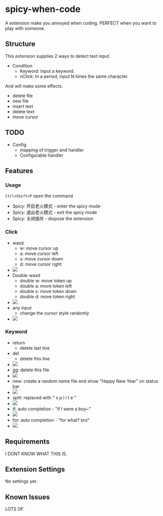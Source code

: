 # spicy-when-code

A extension make you annoyed when coding. PERFECT when you want to play with someone.


## Structure

This extension supplies 2 ways to detect text input.
- Condition
  - Keyword: Input a keyword.
  - nClick: In a period, input N times the same character.
  
And will make some effects.
- delete file
- new file
- insert text
- delete text
- move cursor

## TODO

- Config 
    - mapping of trigger and handler
    - Configurable handler

## Features

### Usage
`Ctrl+Shift+P` open the command
- Spicy: 开启老火模式 - enter the spicy mode
- Spicy: 退出老火模式 - exit the spicy mode
- Spicy: 关闭插件  - dispose the extension

### Click
- wasd
   - w: move cursor up
   - a: move cursor left
   - s: move cursor down
   - d: move cursor right
- ![](https://raw.githubusercontent.com/Run0812/SpicyWhenCode/main/images/wasd.gif)
- Double-wasd
   - double w: move token up
   - double a: move token left
   - double s: move token down
   - double d: move token right
- ![](https://raw.githubusercontent.com/Run0812/SpicyWhenCode/main/images/wasd-double.gif)
- any input
   - change the cursor style randomly
- ![](https://raw.githubusercontent.com/Run0812/SpicyWhenCode/main/images/cursor_style.gif)

### Keyword
- return
  - delete last line
- del 
  - delete this line
- ![](https://raw.githubusercontent.com/Run0812/SpicyWhenCode/main/images/del.gif)
- gg: delete this file
- ![](https://raw.githubusercontent.com/Run0812/SpicyWhenCode/main/images/gg.gif)
- new: create a random name file and show "Happy New Year" on status bar
- ![](https://raw.githubusercontent.com/Run0812/SpicyWhenCode/main/images/new.gif)
- split: replaced with " s p l i t e "
- ![](https://raw.githubusercontent.com/Run0812/SpicyWhenCode/main/images/split.gif)
- if: auto completion - "if I were a boy~"
- ![](https://raw.githubusercontent.com/Run0812/SpicyWhenCode/main/images/if.gif)
- for: auto completion - "for what? bro"
- ![](https://raw.githubusercontent.com/Run0812/SpicyWhenCode/main/images/for.gif)

## Requirements

I DONT KNOW WHAT THIS IS.

## Extension Settings

No settings yet.

## Known Issues

LOTS OF.
